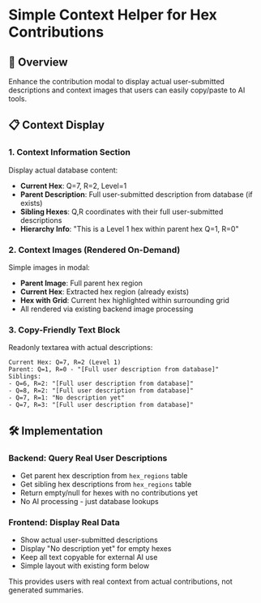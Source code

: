 # Simple Context Helper for Hex Contributions

## 🎯 Overview
Enhance the contribution modal to display actual user-submitted descriptions and context images that users can easily copy/paste to AI tools.

## 📋 Context Display

### 1. **Context Information Section**
Display actual database content:
- **Current Hex**: Q=7, R=2, Level=1
- **Parent Description**: Full user-submitted description from database (if exists)
- **Sibling Hexes**: Q,R coordinates with their full user-submitted descriptions
- **Hierarchy Info**: "This is a Level 1 hex within parent hex Q=1, R=0"

### 2. **Context Images (Rendered On-Demand)**
Simple images in modal:
- **Parent Image**: Full parent hex region
- **Current Hex**: Extracted hex region (already exists)
- **Hex with Grid**: Current hex highlighted within surrounding grid
- All rendered via existing backend image processing

### 3. **Copy-Friendly Text Block**
Readonly textarea with actual descriptions:
```
Current Hex: Q=7, R=2 (Level 1)
Parent: Q=1, R=0 - "[Full user description from database]"
Siblings:
- Q=6, R=2: "[Full user description from database]" 
- Q=8, R=2: "[Full user description from database]"
- Q=7, R=1: "No description yet"
- Q=7, R=3: "[Full user description from database]"
```

## 🛠️ Implementation

### Backend: Query Real User Descriptions
- Get parent hex description from `hex_regions` table
- Get sibling hex descriptions from `hex_regions` table  
- Return empty/null for hexes with no contributions yet
- No AI processing - just database lookups

### Frontend: Display Real Data
- Show actual user-submitted descriptions
- Display "No description yet" for empty hexes
- Keep all text copyable for external AI use
- Simple layout with existing form below

This provides users with real context from actual contributions, not generated summaries.